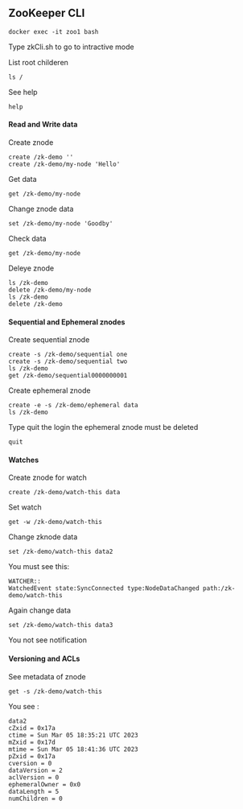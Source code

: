 ## ZooKeeper CLI
 ```
 docker exec -it zoo1 bash
 ```
Type  zkCli.sh  to go to intractive mode

List root childeren
 ```
 ls /
 ```
See help
 ```
 help
 ```
#### Read and Write data
 
Create znode	
 ```
 create /zk-demo ''
 create /zk-demo/my-node 'Hello'
 ```
Get data
 ```
 get /zk-demo/my-node
 ```
Change znode data
 ```
 set /zk-demo/my-node 'Goodby'
 ```
Check data
 ```
 get /zk-demo/my-node 
 ```
Deleye znode
 ```
 ls /zk-demo
 delete /zk-demo/my-node
 ls /zk-demo
 delete /zk-demo
 ```
#### Sequential and Ephemeral znodes

Create sequential znode
 ```
 create -s /zk-demo/sequential one
 create -s /zk-demo/sequential two
 ls /zk-demo
 get /zk-demo/sequential0000000001
 ```
Create ephemeral znode
 ```
 create -e -s /zk-demo/ephemeral data
 ls /zk-demo
 ```
Type quit the login the ephemeral znode must be deleted
 ```
 quit
 ```
#### Watches

Create znode for watch
 ```
 create /zk-demo/watch-this data
 ```
Set watch
 ```
 get -w /zk-demo/watch-this
 ```
Change zknode data
 ```
 set /zk-demo/watch-this data2
 ```
You must see this:
 ```
 WATCHER::
 WatchedEvent state:SyncConnected type:NodeDataChanged path:/zk-demo/watch-this
 ```
Again change data
 ```
 set /zk-demo/watch-this data3
 ```
You not see notification

#### Versioning and ACLs

See metadata of znode
 ```
 get -s /zk-demo/watch-this
 ```
You see :
 ```
 data2
 cZxid = 0x17a
 ctime = Sun Mar 05 18:35:21 UTC 2023
 mZxid = 0x17d
 mtime = Sun Mar 05 18:41:36 UTC 2023
 pZxid = 0x17a
 cversion = 0
 dataVersion = 2
 aclVersion = 0
 ephemeralOwner = 0x0
 dataLength = 5
 numChildren = 0
 ```
